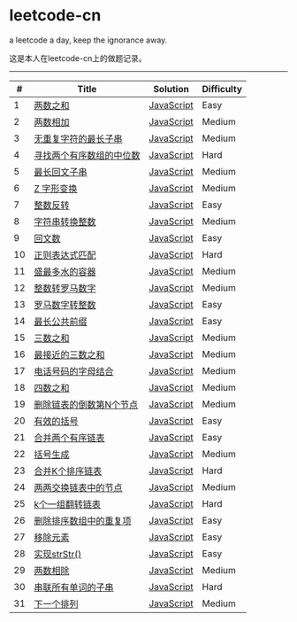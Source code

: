 # leetcode-cn
a leetcode a day, keep the  ignorance away.

这是本人在leetcode-cn上的做题记录。

---

\# | Title | Solution | Difficulty
---|---|---|---
1 | [两数之和](https://leetcode-cn.com/problems/two-sum/) | [JavaScript](https://github.com/matteokjh/leetcode-cn/blob/master/javaScript/1-twoSum.js)  | Easy
2 | [两数相加](https://leetcode-cn.com/problems/add-two-numbers/) | [JavaScript](https://github.com/matteokjh/leetcode-cn/blob/master/javaScript/2-addTwo.js)  | Medium
3 | [无重复字符的最长子串](https://leetcode-cn.com/problems/longest-substring-without-repeating-characters/) | [JavaScript](https://github.com/matteokjh/leetcode-cn/blob/master/javaScript/3-subString.js)  | Medium
4 | [寻找两个有序数组的中位数](https://leetcode-cn.com/problems/median-of-two-sorted-arrays/) | [JavaScript](https://github.com/matteokjh/leetcode-cn/blob/master/javaScript/4-findMedian.js)  | Hard
5 | [最长回文子串](https://leetcode-cn.com/problems/longest-palindromic-substring/) | [JavaScript](https://github.com/matteokjh/leetcode-cn/blob/master/javaScript/5-longestPalindrome.js)  | Medium
6 | [Z 字形变换](https://leetcode-cn.com/problems/zigzag-conversion/) | [JavaScript](https://github.com/matteokjh/leetcode-cn/blob/master/javaScript/6-zConvert.js)  | Medium
7 | [整数反转](https://leetcode-cn.com/problems/reverse-integer/) | [JavaScript](https://github.com/matteokjh/leetcode-cn/blob/master/javaScript/7-intReverse.js)  | Easy
8 | [字符串转换整数](https://leetcode-cn.com/problems/string-to-integer-atoi/) | [JavaScript](https://github.com/matteokjh/leetcode-cn/blob/master/javaScript/8-myAtoI.js)  | Medium
9 | [回文数](https://leetcode-cn.com/problems/palindrome-number/) | [JavaScript](https://github.com/matteokjh/leetcode-cn/blob/master/javaScript/9-isPalindrome.js)  | Easy
10 | [正则表达式匹配](https://leetcode-cn.com/problems/regular-expression-matching/) | [JavaScript](https://github.com/matteokjh/leetcode-cn/blob/master/javaScript/10-isMatch.js)  | Hard
11 | [盛最多水的容器](https://leetcode-cn.com/problems/container-with-most-water/) | [JavaScript](https://github.com/matteokjh/leetcode-cn/blob/master/javaScript/11-maxArea.js)  | Medium
12 | [整数转罗马数字](https://leetcode-cn.com/problems/integer-to-roman/) | [JavaScript](https://github.com/matteokjh/leetcode-cn/blob/master/javaScript/12-intToRoman.js)  | Medium
13 | [罗马数字转整数](https://leetcode-cn.com/problems/roman-to-integer/) | [JavaScript](https://github.com/matteokjh/leetcode-cn/blob/master/javaScript/13-romanToInt.js)  | Easy
14 | [最长公共前缀](https://leetcode-cn.com/problems/longest-common-prefix/) | [JavaScript](https://github.com/matteokjh/leetcode-cn/blob/master/javaScript/14-longestPrefix.js)  | Easy
15 | [三数之和](https://leetcode-cn.com/problems/3sum/) | [JavaScript](https://github.com/matteokjh/leetcode-cn/blob/master/javaScript/15-threeSum.js)  | Medium
16 | [最接近的三数之和](https://leetcode-cn.com/problems/3sum-closest/) | [JavaScript](https://github.com/matteokjh/leetcode-cn/blob/master/javaScript/16-threeSumCloset.js)  | Medium
17 | [电话号码的字母结合](https://leetcode-cn.com/problems/letter-combinations-of-a-phone-number/) | [JavaScript](https://github.com/matteokjh/leetcode-cn/blob/master/javaScript/17-phoneNumber.js)  | Medium
18 | [四数之和](https://leetcode-cn.com/problems/4sum/) | [JavaScript](https://github.com/matteokjh/leetcode-cn/blob/master/javaScript/18-fourSum.js)  | Medium
19 | [删除链表的倒数第N个节点](https://leetcode-cn.com/problems/remove-nth-node-from-end-of-list/) | [JavaScript](https://github.com/matteokjh/leetcode-cn/blob/master/javaScript/19-removeNode.js)  | Medium
20 | [有效的括号](https://leetcode-cn.com/problems/valid-parentheses/) | [JavaScript](https://github.com/matteokjh/leetcode-cn/blob/master/javaScript/20-isValid.js)  | Easy
21 | [合并两个有序链表](https://leetcode-cn.com/problems/merge-two-sorted-lists/) | [JavaScript](https://github.com/matteokjh/leetcode-cn/blob/master/javaScript/21-mergeList.js)  | Easy
22 | [括号生成](https://leetcode-cn.com/problems/generate-parentheses/) | [JavaScript](https://github.com/matteokjh/leetcode-cn/blob/master/javaScript/22-parenthesis.js)  | Medium
23 | [合并K个排序链表](https://leetcode-cn.com/problems/merge-k-sorted-lists/) | [JavaScript](https://github.com/matteokjh/leetcode-cn/blob/master/javaScript/23-mergeListK.js)  | Hard
24 | [两两交换链表中的节点](https://leetcode-cn.com/problems/swap-nodes-in-pairs/) | [JavaScript](https://github.com/matteokjh/leetcode-cn/blob/master/javaScript/24-swapNode.js)  | Medium
25 | [k个一组翻转链表](https://leetcode-cn.com/problems/reverse-nodes-in-k-group/) | [JavaScript](https://github.com/matteokjh/leetcode-cn/blob/master/javaScript/25-reverseKGroup.js)  | Hard
26 | [删除排序数组中的重复项](https://leetcode-cn.com/problems/remove-duplicates-from-sorted-array/) | [JavaScript](https://github.com/matteokjh/leetcode-cn/blob/master/javaScript/26-removeDuplicates.js)  | Easy
27 | [移除元素](https://leetcode-cn.com/problems/remove-element/) | [JavaScript](https://github.com/matteokjh/leetcode-cn/blob/master/javaScript/27-removeElement.js)  | Easy
28 | [实现strStr()](https://leetcode-cn.com/problems/implement-strstr/) | [JavaScript](https://github.com/matteokjh/leetcode-cn/blob/master/javaScript/28-kmp.js)  | Easy
29 | [两数相除](https://leetcode-cn.com/problems/remove-element/) | [JavaScript](https://github.com/matteokjh/leetcode-cn/blob/master/javaScript/29-divide.js)  | Medium
30 | [串联所有单词的子串](https://leetcode-cn.com/problems/remove-element/) | [JavaScript](https://github.com/matteokjh/leetcode-cn/blob/master/javaScript/30-findSubString.js)  | Hard
31 | [下一个排列](https://leetcode-cn.com/problems/next-permutation/) | [JavaScript](https://github.com/matteokjh/leetcode-cn/blob/master/javaScript/31-nextArrange.js)  | Medium
